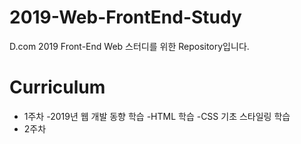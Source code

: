 # 2019-Web-FrontEnd-Study
D.com 2019 Front-End Web 스터디를 위한 Repository입니다.
# Curriculum
- 1주차
  -2019년 웹 개발 동향 학습
  -HTML 학습
  -CSS 기초 스타일링 학습
- 2주차
